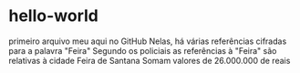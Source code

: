 # hello-world
primeiro arquivo meu aqui no GitHub
Nelas, há várias referências cifradas para a palavra "Feira"
Segundo os policiais as referências à "Feira" são relativas à cidade Feira de Santana
Somam valores de 26.000.000 de reais
